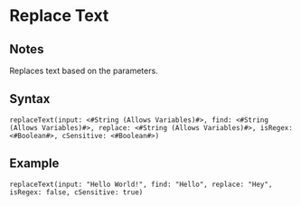 # Replace Text
## Notes
Replaces text based on the parameters.
## Syntax
```
replaceText(input: <#String (Allows Variables)#>, find: <#String (Allows Variables)#>, replace: <#String (Allows Variables)#>, isRegex: <#Boolean#>, cSensitive: <#Boolean#>)
```
## Example
```
replaceText(input: "Hello World!", find: "Hello", replace: "Hey", isRegex: false, cSensitive: true)
```